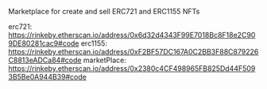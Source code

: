 Marketplace for create and sell ERC721 and ERC1155 NFTs 

erc721: https://rinkeby.etherscan.io/address/0x6d32d4343F99E7018Bc8F18e2C909DE80281cac9#code
erc1155: https://rinkeby.etherscan.io/address/0xF2BF57DC167A0C2BB3F88C879226C8813eADCa84#code
marketPlace: https://rinkeby.etherscan.io/address/0x2380c4CF498965FB825Dd44F5093B5Be0A944B39#code